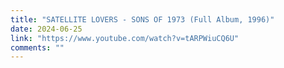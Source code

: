 ```yaml
---
title: "SATELLITE LOVERS - SONS OF 1973 (Full Album, 1996)"
date: 2024-06-25
link: "https://www.youtube.com/watch?v=tARPWiuCQ6U"
comments: ""
---
```


